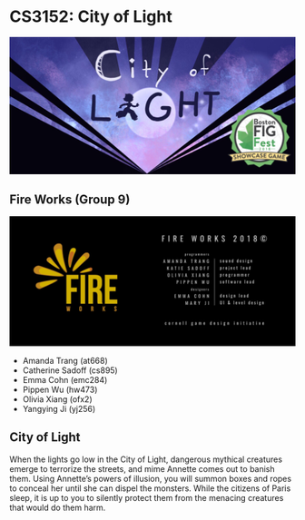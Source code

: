 # CS3152: City of Light

![alt text][logo]

[logo]: https://github.com/Oliviafx/cs3152-game/blob/master/readme-art/logo.jpg "City of Light"

## Fire Works (Group 9)

![alt text][team]

[team]: https://github.com/Oliviafx/cs3152-game/blob/master/readme-art/fireworks.jpg "Fire Works"
* Amanda Trang (at668)
* Catherine Sadoff (cs895) 
* Emma Cohn (emc284)
* Pippen Wu (hw473)
* Olivia Xiang (ofx2)
* Yangying Ji (yj256)

## City of Light
When the lights go low in the City of Light, dangerous mythical creatures emerge to terrorize the streets, and mime Annette comes out to banish them. Using Annette’s powers of illusion, you will summon boxes and ropes to conceal her until she can dispel the monsters. While the citizens of Paris sleep, it is up to you to silently protect them from the menacing creatures that would do them harm. 

